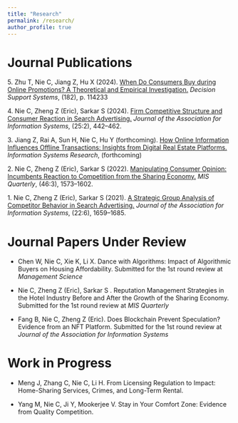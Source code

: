 ```yaml
---
title: "Research"
permalink: /research/
author_profile: true
---
```


# Journal Publications


<!-- Use APA 7th edition format -->


5\. Zhu T, Nie C, Jiang Z, Hu X (2024). [When Do Consumers Buy during Online Promotions? A Theoretical and Empirical Investigation.](https://doi.org/10.1016/j.dss.2024.114233) _Decision Support Systems_, (182), p. 114233

4\. Nie C, Zheng Z (Eric), Sarkar S (2024). [Firm Competitive Structure and Consumer Reaction in Search Advertising.](https://doi.org/10.17705/1jais.00835) _Journal of the Association for Information Systems_, (25:2), 442–462.

<!-- https://aisel.aisnet.org/jais_preprints/107/ -->
<!-- https://papers.ssrn.com/sol3/papers.cfm?abstract_id=4499361 -->
<!-- 10.17705/1jais.00835 -->


3\. Jiang Z, Rai A, Sun H, Nie C, Hu Y (forthcoming). [How Online Information Influences Offline Transactions: Insights from Digital Real Estate Platforms.](https://doi.org/10.1287/isre.2020.0658) _Information Systems Research_, (forthcoming)

2\. Nie C, Zheng Z (Eric), Sarkar S (2022). [Manipulating Consumer Opinion: Incumbents Reaction to Competition from the Sharing Economy.](https://doi.org/10.25300/MISQ/2022/15666) _MIS Quarterly_, (46:3), 1573–1602. 
<!-- [![PDF](https://img.shields.io/badge/PDF-green.svg)](/files/review_manipulation.pdf) [![Video](https://img.shields.io/badge/Video-orange.svg)](https://youtu.be/4LRscKwr4Fw) -->

1\. Nie C, Zheng Z (Eric), Sarkar S (2021). [A Strategic Group Analysis of Competitor Behavior in Search Advertising.](https://doi.org/10.17705/1jais.00710) _Journal of the Association for Information Systems_, (22:6), 1659–1685. 
<!-- [![PDF](https://img.shields.io/badge/PDF-green.svg)](/files/sponsored_search.pdf) -->

# Journal Papers Under Review

- Chen W, Nie C, Xie K, Li X. Dance with Algorithms: Impact of Algorithmic Buyers on Housing Affordability. Submitted for the 1st round review at _Management Science_

- Nie C, Zheng Z (Eric), Sarkar S . Reputation Management Strategies in the Hotel Industry Before and After the Growth of the Sharing Economy. Submitted for the 1st round review at _MIS Quarterly_
    
- Fang B, Nie C, Zheng Z (Eric). Does Blockchain Prevent Speculation? Evidence from an NFT Platform. Submitted for the 1st round review at _Journal of the Association for Information Systems_

# Work in Progress

- Meng J, Zhang C, Nie C, Li H. From Licensing Regulation to Impact: Home-Sharing Services, Crimes, and Long-Term Rental. 

- Yang M, Nie C, Ji Y, Mookerjee V. Stay in Your Comfort Zone: Evidence from Quality Competition.
